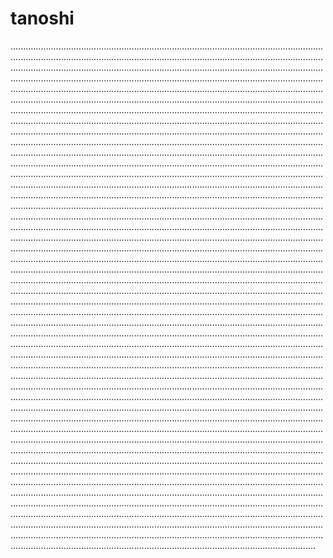 # tanoshi
.............................................................................................................................................................................................................................................................................................................................................................................................................................................................................................................................................................................................................................................................................................................................................................................................................................................................................................................................................................................................................................................................................................................................................................................................................................................................................................................................................................................................................................................................................................................................................................................................................................................................................................................................................................................................................................................................................................................................................................................................................................................................................................................................................................................................................................................................................................................................................................................................................................................................................................................................................................................................................................................................................................................................................................................................................................................................................................................................................................................................................................................................................................................................................................................................................................................................................................................................................................................................................................................................................................................................................................................................................................................................................................................................................................................................................................................................................................................................................................................................................................................................................................................................................................................................................................................................................................................................................................................................................................................................................................................................................................................................................................................................................................................................................................................................................................................................................................................................................................................................................................................................................................................................................................................................................................................................................................................................................................................................................................................................................................................................................................................................................................................................................................................................................................................................................................................................................................................................................................................................................................................................................................................................................................................................